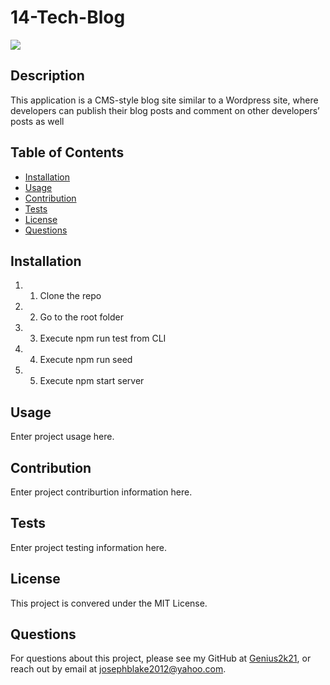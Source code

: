 # 14-Tech-Blog
![](https://img.shields.io/badge/license-MIT%20License-blue?style=flat-square)
## Description
This application is a CMS-style blog site similar to a Wordpress site, where developers can publish their blog posts and comment on other developers’ posts as well
## Table of Contents
* [Installation](#installation)
* [Usage](#usage)
* [Contribution](#contribution)
* [Tests](#tests)
* [License](#license)
* [Questions](#questions)

## Installation
1. 1. Clone the repo
2. 2. Go to the root folder
3. 3. Execute npm run test from CLI
4. 4. Execute npm run seed
5. 5. Execute npm start server

## Usage
 Enter project usage here.

## Contribution
 Enter project contriburtion information here.

## Tests
 Enter project testing information here.

## License
This project is convered under the MIT License.

## Questions
For questions about this project, please see my GitHub at [Genius2k21](https://github.com/Genius2k21), or reach out by email at josephblake2012@yahoo.com.